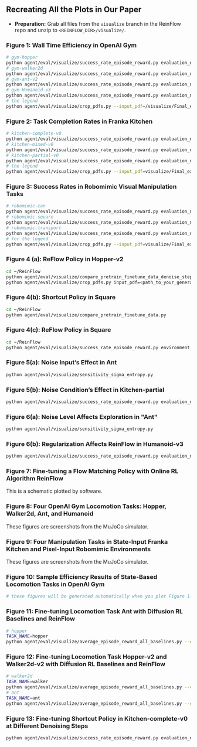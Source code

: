 
## Recreating All the Plots in Our Paper

- **Preparation:** Grab all files from the `visualize` branch in the ReinFlow repo and unzip to `<REINFLOW_DIR>/visualize/`.

### Figure 1: Wall Time Efficiency in OpenAI Gym
```bash
# gym-hopper
python agent/eval/visualize/success_rate_episode_reward.py evaluation_name=AverageEpisodeReward environment_name=gym-state task_name=hopper-d4rl
# gym-walker2d
python agent/eval/visualize/success_rate_episode_reward.py evaluation_name=AverageEpisodeReward environment_name=gym-state task_name=walker-d4rl
# gym-ant-v2
python agent/eval/visualize/success_rate_episode_reward.py evaluation_name=AverageEpisodeReward environment_name=gym-state task_name=ant-d4rl
# gym-Humanoid-v3
python agent/eval/visualize/success_rate_episode_reward.py evaluation_name=AverageEpisodeReward environment_name=gym-state task_name=humanoid-d4rl
# the legend
python agent/eval/visualize/crop_pdfs.py --input_pdf=/visualize/Final_experiments/outs/gym-state_hopper-d4rl_AverageEpisodeReward_legend.pdf --output_pdf=/visualize/Final_experiments/outs/gym-state_hopper-d4rl_AverageEpisodeReward_legend_crop.pdf --left_percent=20 --right_percent=20
```

### Figure 2: Task Completion Rates in Franka Kitchen
```bash
# kitchen-complete-v0
python agent/eval/visualize/success_rate_episode_reward.py evaluation_name=TaskCompletionRate environment_name=kitchen task_name=kitchen-complete-v0
# kitchen-mixed-v0
python agent/eval/visualize/success_rate_episode_reward.py evaluation_name=TaskCompletionRate environment_name=kitchen task_name=kitchen-mixed-v0
# kitchen-partial-v0
python agent/eval/visualize/success_rate_episode_reward.py evaluation_name=TaskCompletionRate environment_name=kitchen task_name=kitchen-partial-v0
# the legend
python agent/eval/visualize/crop_pdfs.py --input_pdf=visualize/Final_experiments/outs/kitchen_kitchen-complete-v0_TaskCompletionRate_legend.pdf --output_pdf=visualize/Final_experiments/outs/kitchen_kitchen-complete-v0_TaskCompletionRate_legend_crop.pdf --left_percent=30 --right_percent=30 --top_percent=10 --bottom_percent=10
```

### Figure 3: Success Rates in Robomimic Visual Manipulation Tasks
```bash
# robomimic-can
python agent/eval/visualize/success_rate_episode_reward.py evaluation_name=SuccessRate environment_name=robomimic-img task_name=can-img
# robomimic-square
python agent/eval/visualize/success_rate_episode_reward.py evaluation_name=SuccessRate environment_name=robomimic-img task_name=square-img
# robomimic-transport
python agent/eval/visualize/success_rate_episode_reward.py evaluation_name=SuccessRate environment_name=robomimic-img task_name=transport-img
# for the legend
python agent/eval/visualize/crop_pdfs.py --input_pdf=visualize/Final_experiments/outs/robomimic-img_can-img_SuccessRate_legend.pdf --output_pdf=visualize/Final_experiments/outs/robomimic-img_can-img_SuccessRate_legend_crop.pdf --left_percent=20 --right_percent=20 --top_percent=10 --bottom_percent=10
```

### Figure 4 (a): ReFlow Policy in Hopper-v2
```bash
cd ~/ReinFlow
python agent/eval/visualize/compare_pretrain_finetune_data_denoise_step.py
python agent/eval/visualize/crop_pdfs.py input_pdf=<path_to_your_generated_pdf> output_pdf=<path_to_your_output_pdf>
```

### Figure 4(b): Shortcut Policy in Square
```bash
cd ~/ReinFlow
python agent/eval/visualize/compare_pretrain_finetune_data.py
```

### Figure 4(c): ReFlow Policy in Square
```bash
cd ~/ReinFlow
python agent/eval/visualize/success_rate_episode_reward.py environment_name=robomimic-img task_name=square-img-logitbeta evaluation_name=SuccessRate  
```

### Figure 5(a): Noise Input’s Effect in Ant
```bash
python agent/eval/visualize/sensitivity_sigma_entropy.py
```

### Figure 5(b): Noise Condition’s Effect in Kitchen-partial
```bash
python agent/eval/visualize/success_rate_episode_reward.py evaluation_name=TaskCompletionRate environment_name=kitchen task_name=kitchen-partial-v0-sigma_s_t 
```

### Figure 6(a): Noise Level Affects Exploration in "Ant"
```bash
python agent/eval/visualize/sensitivity_sigma_entropy.py
```

### Figure 6(b): Regularization Affects ReinFlow in Humanoid-v3
```bash
python agent/eval/visualize/success_rate_episode_reward.py evaluation_name=AverageEpisodeReward environment_name=gym-state task_name=humanoid-regularize-compare
```

### Figure 7: Fine-tuning a Flow Matching Policy with Online RL Algorithm ReinFlow
This is a schematic plotted by software.

### Figure 8: Four OpenAI Gym Locomotion Tasks: Hopper, Walker2d, Ant, and Humanoid
These figures are screenshots from the MuJoCo simulator.

### Figure 9: Four Manipulation Tasks in State-Input Franka Kitchen and Pixel-Input Robomimic Environments
These figures are screenshots from the MuJoCo simulator.

### Figure 10: Sample Efficiency Results of State-Based Locomotion Tasks in OpenAI Gym
```bash
# these figures will be generated automatically when you plot Figure 1. 
```

### Figure 11: Fine-tuning Locomotion Task Ant with Diffusion RL Baselines and ReinFlow
```bash
# hopper
TASK_NAME=hopper
python agent/eval/visualize/average_episode_reward_all_baselines.py --config-dir=agent/eval/visualize/visualize_cfgs/ --config-name=final_experiments environment_name=gym-state task_name=${TASK_NAME} env.gym-state.${TASK_NAME}.csv_filename=${TASK_NAME}_reward_shortcut_correct.csv evaluation_name=AverageEpisodeReward output_filename=all_diffusion_baselines_${TASK_NAME}
```

### Figure 12: Fine-tuning Locomotion Task Hopper-v2 and Walker2d-v2 with Diffusion RL Baselines and ReinFlow
```bash
# walker2d
TASK_NAME=walker
python agent/eval/visualize/average_episode_reward_all_baselines.py --config-dir=agent/eval/visualize/visualize_cfgs/ --config-name=final_experiments environment_name=gym-state task_name=${TASK_NAME} env.gym-state.${TASK_NAME}.csv_filename=${TASK_NAME}_reward_shortcut_correct.csv evaluation_name=AverageEpisodeReward output_filename=all_diffusion_baselines_${TASK_NAME}
# ant
TASK_NAME=ant
python agent/eval/visualize/average_episode_reward_all_baselines.py --config-dir=agent/eval/visualize/visualize_cfgs/ --config-name=final_experiments environment_name=gym-state task_name=${TASK_NAME} env.gym-state.${TASK_NAME}.csv_filename=${TASK_NAME}_reward_shortcut_correct.csv evaluation_name=AverageEpisodeReward output_filename=all_diffusion_baselines_${TASK_NAME}
```

### Figure 13: Fine-tuning Shortcut Policy in Kitchen-complete-v0 at Different Denoising Steps
```bash
python agent/eval/visualize/success_rate_episode_reward.py evaluation_name=TaskCompletionRate task_name=kitchen-complete-v0-denoise_step
```
